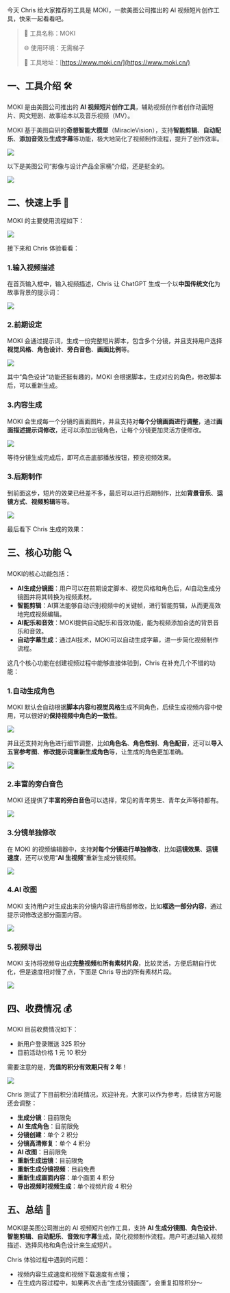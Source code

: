 今天 Chris 给大家推荐的工具是 <font style="color:rgb(40, 42, 45);background-color:rgb(249, 249, 249);">MOKI</font>，一款美图公司推出的 AI 视频短片创作工具，快来一起看看吧。

> 🌟 工具名称：MOKI
>
> 🌐 使用环境：无需梯子
>
> 🔗 工具地址：[https://www.moki.cn/](https://www.moki.cn/)
>

## 一、工具介绍 🛠️
<font style="color:rgb(40, 42, 45);background-color:rgb(249, 249, 249);">MOKI 是由美图公司推出的 </font>**<font style="color:rgb(40, 42, 45);background-color:rgb(249, 249, 249);">AI 视频短片创作工具</font>**<font style="color:rgb(40, 42, 45);background-color:rgb(249, 249, 249);">，辅助视频创作者创作动画短片、网文短剧、故事绘本以及音乐视频（MV）。</font>

<font style="color:rgb(40, 42, 45);background-color:rgb(249, 249, 249);">MOKI 基于美图自研的</font>**<font style="color:rgb(40, 42, 45);background-color:rgb(249, 249, 249);">奇想智能大模型</font>**<font style="color:rgb(40, 42, 45);background-color:rgb(249, 249, 249);">（MiracleVision），支持</font>**<font style="color:rgb(40, 42, 45);background-color:rgb(249, 249, 249);">智能剪辑</font>**<font style="color:rgb(40, 42, 45);background-color:rgb(249, 249, 249);">、</font>**<font style="color:rgb(40, 42, 45);background-color:rgb(249, 249, 249);">自动配乐</font>**<font style="color:rgb(40, 42, 45);background-color:rgb(249, 249, 249);">、</font>**<font style="color:rgb(40, 42, 45);background-color:rgb(249, 249, 249);">添加音效</font>**<font style="color:rgb(40, 42, 45);background-color:rgb(249, 249, 249);">及</font>**<font style="color:rgb(40, 42, 45);background-color:rgb(249, 249, 249);">生成字幕</font>**<font style="color:rgb(40, 42, 45);background-color:rgb(249, 249, 249);">等功能，极大地简化了视频制作流程，提升了创作效率。 </font>

![](https://cdn.nlark.com/yuque/0/2024/png/186051/1727422906728-bfe44ec1-fc81-4446-9593-3e49459c09a0.png)<font style="color:rgb(40, 42, 45);background-color:rgb(249, 249, 249);"></font>

<font style="color:rgb(40, 42, 45);background-color:rgb(249, 249, 249);">以下是美图公司“影像与设计产品全家桶”介绍，还是挺全的。</font>



![](https://cdn.nlark.com/yuque/0/2024/png/186051/1727417684148-c97c0258-e1f4-4704-bc8d-14f3257881ea.png)

## 二、快速上手 🚀
MOKI 的主要使用流程如下：

![](https://cdn.nlark.com/yuque/0/2024/webp/186051/1727486097379-967e4223-f666-4cb2-b398-4c7754fbb76f.webp)

接下来和 Chris 体验看看：

### 1.输入视频描述
在首页输入框中，输入视频描述，Chris 让 ChatGPT 生成一个以**中国传统文化**为故事背景的提示词：

![](https://cdn.nlark.com/yuque/0/2024/png/186051/1727485576092-ba72d2d3-c8a3-4797-88c6-0423a5aa33fb.png)

### 2.前期设定
MOKI 会通过提示词，生成一份完整短片脚本，包含多个分镜，并且支持用户选择**视觉风格**、**角色设计**、**旁白音色**、**画面比例**等。

![](https://cdn.nlark.com/yuque/0/2024/png/186051/1727485954577-df8eb0db-d676-4530-8494-0c41147a6d6d.png)

其中“角色设计”功能还挺有趣的，MOKI 会根据脚本，生成对应的角色，修改脚本后，可以重新生成。

### 3.内容生成
MOKI 会生成每一个分镜的画面图片，并且支持对**每个分镜画面进行调整**，通过**画面描述提示词修改**，还可以添加出镜角色，让每个分镜更加灵活方便修改。

![](https://cdn.nlark.com/yuque/0/2024/png/186051/1727486214871-ec97fac0-90eb-4a3c-9d4c-c64d4d9ac9f4.png)

等待分镜生成完成后，即可点击底部播放按钮，预览视频效果。

### 3.后期制作
到前面这步，短片的效果已经差不多，最后可以进行后期制作，比如**背景音乐**、**运镜方式**、**视频剪辑**等等。

![](https://cdn.nlark.com/yuque/0/2024/png/186051/1727486633307-db39b6c8-3fe6-4638-9938-21a0b963ec60.png)

最后看下 Chris 生成的效果：



## 三、核心功能 🔍
MOKI的核心功能包括：

+ **AI生成分镜图**：用户可以在前期设定脚本、视觉风格和角色后，AI自动生成分镜图并将其转换为视频素材。
+ **智能剪辑**：AI算法能够自动识别视频中的关键帧，进行智能剪辑，从而更高效地完成视频编辑。
+ **AI配乐和音效**：MOKI提供自动配乐和音效功能，能为视频添加合适的背景音乐和音效。
+ **自动字幕生成**：通过AI技术，MOKI可以自动生成字幕，进一步简化视频制作流程。

这几个核心功能在创建视频过程中能够直接体验到，Chris 在补充几个不错的功能：

### 1.自动生成角色
MOKI 默认会自动根据**脚本内容**和**视觉风格**生成不同角色，后续生成视频内容中使用，可以很好的**保持视频中角色的一致性**。

![](https://cdn.nlark.com/yuque/0/2024/png/186051/1727487399499-f7938272-2b51-4ea4-975b-fc102bbb58ec.png)

并且还支持对角色进行细节调整，比如**角色名**、**角色性别**、**角色配音**，还可以**导入五官参考图**、**修改提示词重新生成角色**等，让生成的角色更加准确。

![](https://cdn.nlark.com/yuque/0/2024/png/186051/1727487503168-0482408a-97d5-4f48-9836-eb974fcc9384.png)

### 2.丰富的旁白音色
MOKI 还提供了**丰富的旁白音色**可以选择，常见的青年男生、青年女声等待都有。

![](https://cdn.nlark.com/yuque/0/2024/png/186051/1727487525897-f0b8443b-287f-4364-912e-8d4704219ff4.png)

### 3.分镜单独修改
在 MOKI 的视频编辑器中，支持**对每个分镜进行单独修改**，比如**运镜效果**、**运镜速度**，还可以使用“**AI 生视频**”重新生成分镜视频。

![](https://cdn.nlark.com/yuque/0/2024/png/186051/1727487718253-766fb370-5571-47e3-8512-11b5cb5967da.png)

### 4.AI 改图
MOKI 支持用户对生成出来的分镜内容进行局部修改，比如**框选一部分内容**，通过提示词修改这部分画面内容。

![](https://cdn.nlark.com/yuque/0/2024/png/186051/1727489038235-15d81919-5670-4fed-ab69-f68661af5eac.png)

### 5.视频导出
MOKI 支持将视频导出成**完整视频**和**所有素材片段**，比较灵活，方便后期自行优化，但是速度相对慢了点，下面是 Chris 导出的所有素材片段。

![](https://cdn.nlark.com/yuque/0/2024/png/186051/1727488053198-72889e99-6c56-4044-908e-a333bf32f48d.png)

## 四、收费情况 💰
MOKI 目前收费情况如下：

+ 新用户登录赠送 325 积分
+ 目前活动价格 1 元 10 积分

需要注意的是，**充值的积分有效期只有 2 年**！

![](https://cdn.nlark.com/yuque/0/2024/png/186051/1727486520787-186efd77-9072-4000-b33b-6293b6c97799.png)

Chris 测试了下目前积分消耗情况，欢迎补充，大家可以作为参考，后续官方可能还会调整：

+ **生成分镜**：目前限免
+ **AI 生成角色**：目前限免
+ **分镜创建**：单个 2 积分
+ **分镜高清修复**：单个 4 积分
+ **AI 改图**：目前限免
+ **重新生成运镜**：目前限免
+ **重新生成分镜视频**：目前免费
+ **重新生成画面内容**：单个画面 4 积分
+ **导出视频时视频生成**：单个视频片段 4 积分

## 五、总结 📝
MOKI是美图公司推出的 AI 视频短片创作工具，支持 **AI 生成分镜图**、**角色设计**、**智能剪辑**、**自动配乐**、**音效**和**字幕**生成，简化视频制作流程。用户可通过输入视频描述、选择风格和角色设计来生成短片。



Chris 体验过程中遇到的问题：

+ 视频内容生成速度和视频下载速度有点慢；
+ 在生成内容过程中，如果再次点击“生成分镜画面”，会重复扣除积分～

